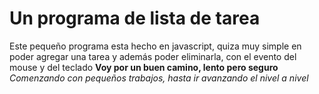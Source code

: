 # Un programa de lista de tarea
Este pequeño programa esta hecho en javascript, quiza muy simple en poder agregar una tarea y además poder eliminarla, con el evento del mouse y del teclado
**Voy por un buen camino, lento pero seguro**
*Comenzando con pequeños trabajos, hasta ir avanzando el nivel a nivel*